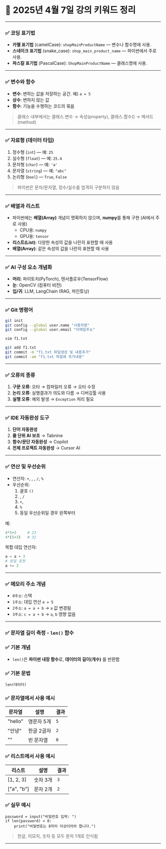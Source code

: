 # 📅 2025년 4월 7일 강의 키워드 정리

---

### ✅ 코딩 표기법

- **카멜 표기법** (camelCase): `shopMainProductName` — 변수나 함수명에 사용.
- **스네이크 표기법** (snake_case): `shop_main_product_name` — 파이썬에서 주로 사용.
- **파스칼 표기법** (PascalCase): `ShopMainProductName` — 클래스명에 사용.

---

### ✅ 변수와 함수

- **변수**: 변하는 값을 저장하는 공간. 예) `a = 5`
- **상수**: 변하지 않는 값
- **함수**: 기능을 수행하는 코드의 묶음

> 클래스 내부에서는 클래스.변수 → 속성(property), 클래스.함수() → 메서드(method)
> 

---

### ✅ 자료형 (데이터 타입)

1. 정수형 (`int`) — 예: `25`
2. 실수형 (`float`) — 예: `25.4`
3. 문자형 (`char`) — 예: `'a'`
4. 문자열 (`string`) — 예: `"abc"`
5. 논리형 (`bool`) — `True`, `False`

> 파이썬은 문자/문자열, 정수/실수를 엄격히 구분하지 않음
> 

---

### ✅ 배열과 리스트

- 파이썬에는 **배열(Array)** 개념이 명확하지 않으며, **numpy**를 통해 구현 (AI에서 주로 사용)
    - CPU용: `numpy`
    - GPU용: `tensor`
- **리스트(List)**: 다양한 속성의 값을 나란히 표현할 때 사용
- **배열(Array)**: 같은 속성의 값을 나란히 표현할 때 사용

---

### ✅ AI 구성 요소 개념화

- **머리**: 파이토치(PyTorch), 텐서플로우(TensorFlow)
- **눈**: OpenCV (컴퓨터 비전)
- **입/귀**: LLM, LangChain (RAG, 파인튜닝)

---

### ✅ Git 명령어

```bash
git init
git config --global user.name "사용자명"
git config --global user.email "이메일주소"

vim f1.txt

git add f1.txt
git commit -m "f1.txt 파일생성 및 내용추가"
git commit -am "f1.txt 파일에 추가내용"

```

---

### ✅ 오류의 종류

1. **구문 오류**: 오타 → 컴파일러 오류 → 오타 수정
2. **논리 오류**: 실행결과가 의도와 다름 → 디버깅툴 사용
3. **실행 오류**: 예외 발생 → `Exception` 처리 필요

---

### ✅ IDE 자동완성 도구

1. **단어 자동완성**
2. **줄 단위 AI 보조** → Tabnine
3. **함수/문단 자동완성** → Copilot
4. **전체 프로젝트 자동완성** → Cursor AI

---

### ✅ 연산 및 우선순위

- 연산자: `+`, , , `/`, `%`
- 우선순위:
    1. 괄호 `()`
    2. , `/`
    3. `+`, 
    4. `%`
    5. 동일 우선순위일 경우 왼쪽부터

예:

```python
4*5+3     # 23
4*(5+3)   # 32

```

복합 대입 연산자:

```python
a = a + 3
# 동일 표현
a += 3

```

---

### ✅ 메모리 주소 개념

- `0주소`: 스택
- `1주소`: 대입 연산 `a = 5`
- `2주소`: `a = a + b` → `a` 값 변경됨
- `3주소`: `c = a + b` → `a`, `b` 영향 없음

---

### ✅ 문자열 길이 측정 - `len()` 함수

### ✅ 기본 개념

- `len()`은 **파이썬 내장 함수**로, **데이터의 길이(개수)** 를 반환함

### ✅ 기본 문법

```
len(데이터)
```

### ✅ 문자열에서 사용 예시

| 문자열 | 설명 | 결과 |
| --- | --- | --- |
| "hello" | 영문자 5개 | `5` |
| "안녕" | 한글 2글자 | `2` |
| "" | 빈 문자열 | `0` |

### ✅ 리스트에서 사용 예시

| 리스트 | 설명 | 결과 |
| --- | --- | --- |
| [1, 2, 3] | 숫자 3개 | `3` |
| ["a", "b"] | 문자 2개 | `2` |

### ✅ 실무 예시

```
password = input("비밀번호 입력: ")
if len(password) < 8:
    print("비밀번호는 8자리 이상이어야 합니다.")
```

> 한글, 이모지, 숫자 등 모두 문자 1개로 인식됨
> 

---